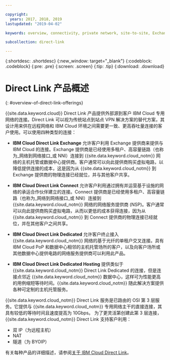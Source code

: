 ```yaml
---

copyright:
  years: 2017, 2018, 2019
lastupdated: "2019-04-02"

keywords: overview, connectivity, private network, site-to-site, Exchange, Connect, Dedicated, Hosting, OSI, Layer-3, partners, NNI, latency, backbone

subcollection: direct-link

---
```


{:shortdesc: .shortdesc}
{:new_window: target="_blank"}
{:codeblock: .codeblock}
{:pre: .pre}
{:screen: .screen}
{:tip: .tip}
{:download: .download}

# Direct Link 产品概述
{: #overview-of-direct-link-offerings}

{{site.data.keyword.cloud}} Direct Link 产品提供外部源到客户 IBM Cloud 专用网络的连接。Direct Link 可以视为传统站点到站点 VPN 解决方案的替代方案，其设计用来供在远程网络和 IBM Cloud 环境之间需要更一致、更高吞吐量连接的客户使用。可以使用四种类型的连接：
 
 * **IBM Cloud Direct Link Exchange** 允许客户利用 Exchange 提供商来提供与 IBM Cloud 的连接。Exchange 提供商是已经使用多租户、高容量链路（也称为_网络到网络接口_或 NNI）连接到 {{site.data.keyword.cloud_notm}} 网络的主机托管或数据中心提供商。客户通常可以向此提供商购买虚拟电路，以降低提供连接的成本，这是因为从 {{site.data.keyword.cloud_notm}} 到 Exchange 提供商的物理连接已经就位，并与其他客户共享。
 
 * **IBM Cloud Direct Link Connect** 允许客户利用通过拥有并运营基于设施的网络的承运合作伙伴建立的连接。Connect 提供商是已经使用多租户、高容量链路（也称为_网络到网络接口_或 NNI）连接到 {{site.data.keyword.cloud_notm}} 网络的网络服务提供商 (NSP)。客户通常可以向此提供商购买虚拟电路，从而以更低的成本获得连接，因为从 {{site.data.keyword.cloud_notm}} 到 Connect 提供商的物理连接已经就位，并在其他客户之间共享。
 
 * **IBM Cloud Direct Link Dedicated** 允许客户终止接入 {{site.data.keyword.cloud_notm}} 网络的基于光纤的单租户交叉连接。具有 IBM Cloud PoP 和数据中心相邻的主机托管场所的客户，以及向客户场所或其他数据中心提供电路的网络服务提供商可以利用此产品。
 
 * **IBM Cloud Direct Link Dedicated Hosting** 提供类似于 {{site.data.keyword.cloud_notm}} Direct Link Dedicated 的连接，但是连接点邻近 {{site.data.keyword.cloud_notm}} 数据中心，这样可为性能更高的用例缩短等待时间。{{site.data.keyword.cloud_notm}} 随此解决方案提供各种可定制的主机托管服务。
  
{{site.data.keyword.cloud_notm}} Direct Link 服务是已路由的 OSI 第 3 层服务。它提供与 {{site.data.keyword.cloud_notm}} 专用网络主干的直接连接，其具有较低的等待时间且速度提高为 10Gbps。
为了更灵活第创建此第 3 层连接，{{site.data.keyword.cloud_notm}} Direct Link 支持客户利用：
 * 双 IP（为远程主机）
 * NAT
 * 隧道（为 BYOIP）
 
 有关每种产品的详细描述，请参阅[关于 IBM Cloud Direct Link](/docs/infrastructure/direct-link?topic=direct-link-about-ibm-cloud-direct-link)。
